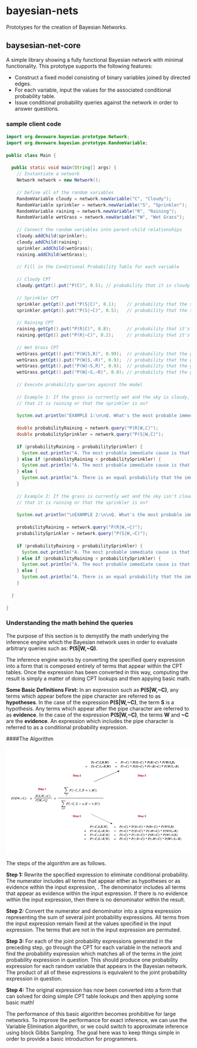 # bayesian-nets
Prototypes for the creation of Bayesian Networks.

## baysesian-net-core
A simple library showing a fully functional Bayesian network with minimal functionality.  This prototype supports the following features:
* Construct a fixed model consisting of binary variables joined by directed edges.
* For each variable, input the values for the associated conditional probability table.
* Issue conditional probability queries against the network in order to answer questions.

### sample client code
```java
import org.devoware.bayesian.prototype.Network;
import org.devoware.bayesian.prototype.RandomVariable;

public class Main {

  public static void main(String[] args) {
    // Instantiate a network
    Network network = new Network();
    
    // Define all of the random variables
    RandomVariable cloudy = network.newVariable("C", "Cloudy");
    RandomVariable sprinkler = network.newVariable("S", "Sprinkler");
    RandomVariable raining = network.newVariable("R", "Raining");
    RandomVariable wetGrass = network.newVariable("W", "Wet Grass");
    
    // Connect the random variables into parent-child relationships
    cloudy.addChild(sprinkler);
    cloudy.addChild(raining);
    sprinkler.addChild(wetGrass);
    raining.addChild(wetGrass);
    
    // Fill in the Conditional Probability Table for each variable
    
    // Cloudy CPT
    cloudy.getCpt().put("P(C)", 0.5); // probability that it is cloudy
    
    // Sprinkler CPT
    sprinkler.getCpt().put("P(S|C)", 0.1);    // probability that the sprinkler is on when it's cloudy
    sprinkler.getCpt().put("P(S|~C)", 0.5);   // probability that the sprinkler is on when it's not cloudy
    
    // Raining CPT
    raining.getCpt().put("P(R|C)", 0.8);      // probability that it's raining when its cloudy
    raining.getCpt().put("P(R|~C)", 0.2);     // probability that it's raining when its not cloudy
    
    // Wet Grass CPT
    wetGrass.getCpt().put("P(W|S,R)", 0.99);  // probability that the grass is wet when the sprinkler is on and it's raining
    wetGrass.getCpt().put("P(W|S,~R)", 0.9);  // probability that the grass is wet when the sprinkler is on and it's not raining
    wetGrass.getCpt().put("P(W|~S,R)", 0.9);  // probability that the grass is wet when the sprinkler is off and it's raining
    wetGrass.getCpt().put("P(W|~S,~R)", 0.0); // probability that the grass is wet when the sprinkler is off and it's not raining 
    
    // Execute probability queries against the model
    
    // Example 1: If the grass is currently wet and the sky is cloudy, is it more likely 
    // that it is raining or that the sprinkler is on?
    
    System.out.println("EXAMPLE 1:\n\nQ. What's the most probable immediate cause for the grass being wet when the sky is cloudy?");
    
    double probabilityRaining = network.query("P(R|W,C)");
    double probabilitySprinkler = network.query("P(S|W,C)");
    
    if (probabilityRaining > probabilitySprinkler) {
      System.out.println("A. The most probable immediate cause is that it is raining.");
    } else if (probabilityRaining < probabilitySprinkler) {
      System.out.println("A. The most probable immediate cause is that the sprinkler is on.");
    } else {
      System.out.println("A. There is an equal probability that the immediate cause is that it's raining or that the sprinkler is on.");
    }
    
    // Example 2: If the grass is currently wet and the sky isn't cloudy, is it more likely 
    // that it is raining or that the sprinkler is on?
    
    System.out.println("\nEXAMPLE 2:\n\nQ. What's the most probable immediate cause for the grass being wet when the sky is clear?");
    
    probabilityRaining = network.query("P(R|W,~C)");
    probabilitySprinkler = network.query("P(S|W,~C)");
    
    if (probabilityRaining > probabilitySprinkler) {
      System.out.println("A. The most probable immediate cause is that it is raining.");
    } else if (probabilityRaining < probabilitySprinkler) {
      System.out.println("A. The most probable immediate cause is that the sprinkler is on.");
    } else {
      System.out.println("A. There is an equal probability that the immediate cause is that it's raining or that the sprinkler is on.");
    }
    
  }

}
```
### Understanding the math behind the queries

The purpose of this section is to demystify the math underlying the inference engine which the Bayesian network uses in order to evaluate arbitrary queries such as: **P(S|W,~Q)**.

The inference engine works by converting the specified query expression into a form that is composed entirely of terms that appear within the CPT tables. Once the expression has been converted in this way, computing the result is simply a matter of doing CPT lookups and then appying basic math.

**Some Basic Definitions First:** In an expression such as **P(S|W,~C)**, any terms which appear before the pipe character are referred to as **hypotheses**.  In the case of the expression **P(S|W,~C)**, the term **S** is a hypothesis. Any terms which appear after the pipe character are referred to as **evidence**.  In the case of the expression **P(S|W,~C)**, the terms **W** and **~C** are the **evidence**.  An expression which includes the pipe character is referred to as a conditional probability expression.

####The Algorithm

![alt text](https://github.com/cpdevoto/bayesian-nets/raw/master/inference-math.png "Inference Math")


The steps of the algorithm are as follows.

**Step 1:** Rewrite the specified expression to eliminate conditional probability. The numerator includes all terms that appear either as hypotheses or as evidence within the input expression, .  The denominator includes all terms that appear as evidence within the input expression. If there is no evidence within the input expression, then there is no denominator within the result.

**Step 2:** Convert the numerator and denominator into a sigma expression representing the sum of several joint probability expressions.  All terms from the input expression remain fixed at the values specified in the input expression.  The terms that are not in the input expression are permuted.

**Step 3:** For each of the joint probability expressions generated in the preceding step, go through the CPT for each variable in the network and find the probability expression which matches all of the terms in the joint probability expression in question.  This should produce one probability expression for each random variable that appears in the Bayesian network.  The product of all of these expressions is equivalent to the joint probability expression in question.

**Step 4:** The original expression has now been converted into a form that can solved for doing simple CPT table lookups and then applying some basic math! 

The performance of this basic algorithm becomes prohibitive for large networks. To improve the performance for exact inference, we can use the Variable Elimination algorithm, or we could switch to approximate inference using block Gibbs Sampling. The goal here was to keep things simple in order to provide a basic introduction for programmers.
